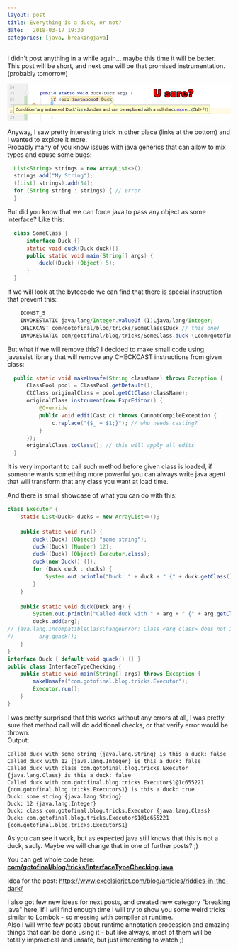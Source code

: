 ```yaml
---
layout: post
title: Everything is a duck, or not?
date:   2018-03-17 19:30
categories: [java, breakingjava]
---
```

I didn't post anything in a while again... maybe this time it will be better.  
This post will be short, and next one will be that promised instrumentation. (probably tomorrow)  

![u mad?](/assets/everything-is-a-duck-header.png)  

Anyway, I saw pretty interesting trick in other place (links at the bottom) and I wanted to explore it more.  
Probably many of you know issues with java generics that can allow to mix types and cause some bugs:  
```java
  List<String> strings = new ArrayList<>();
  strings.add("My String");
  ((List) strings).add(54);
  for (String string : strings) { // error
  }
```

But did you know that we can force java to pass any object as some interface? Like this:  
```java
  class SomeClass {
      interface Duck {}
      static void duck(Duck duck){}
      public static void main(String[] args) {
          duck((Duck) (Object) 5);
      }
  }
```

If we will look at the bytecode we can find that there is special instruction that prevent this:  
```java
    ICONST_5
    INVOKESTATIC java/lang/Integer.valueOf (I)Ljava/lang/Integer;
    CHECKCAST com/gotofinal/blog/tricks/SomeClass$Duck // this one!
    INVOKESTATIC com/gotofinal/blog/tricks/SomeClass.duck (Lcom/gotofinal/blog/tricks/SomeClass$Duck;)V
```

But what if we will remove this? I decided to make small code using javassist library that will remove any CHECKCAST instructions from given class:  
```java
  public static void makeUnsafe(String className) throws Exception {
      ClassPool pool = ClassPool.getDefault();
      CtClass originalClass = pool.getCtClass(className);
      originalClass.instrument(new ExprEditor() {
          @Override
          public void edit(Cast c) throws CannotCompileException {
              c.replace("{$_ = $1;}"); // who needs casting?
          }
      });
      originalClass.toClass(); // this will apply all edits
  }
```

It is very important to call such method before given class is loaded, if someone wants something more powerful 
you can always write java agent that will transform that any class you want at load time.  

And there is small showcase of what you can do with this:  
```java
class Executor {
    static List<Duck> ducks = new ArrayList<>();

    public static void run() {
        duck((Duck) (Object) "some string");
        duck((Duck) (Number) 12);
        duck((Duck) (Object) Executor.class);
        duck(new Duck() {});
        for (Duck duck : ducks) {
            System.out.println("Duck: " + duck + " {" + duck.getClass().getName() + "}");
        }
    }

    public static void duck(Duck arg) {
        System.out.println("Called duck with " + arg + " {" + arg.getClass().getName() + "} is this a duck: " + (arg instanceof Duck));
        ducks.add(arg);
// java.lang.IncompatibleClassChangeError: Class <arg class> does not implement the requested interface com.gotofinal.blog.tricks.Duck
//        arg.quack();
    }
}
interface Duck { default void quack() {} }
public class InterfaceTypeChecking {
    public static void main(String[] args) throws Exception {
        makeUnsafe("com.gotofinal.blog.tricks.Executor");
        Executor.run();
    }
}
```
I was pretty surprised that this works without any errors at all, I was pretty sure that method call will do additional checks, or that verify error would be thrown.   
Output:
```
Called duck with some string {java.lang.String} is this a duck: false
Called duck with 12 {java.lang.Integer} is this a duck: false
Called duck with class com.gotofinal.blog.tricks.Executor {java.lang.Class} is this a duck: false
Called duck with com.gotofinal.blog.tricks.Executor$1@1c655221 {com.gotofinal.blog.tricks.Executor$1} is this a duck: true
Duck: some string {java.lang.String}
Duck: 12 {java.lang.Integer}
Duck: class com.gotofinal.blog.tricks.Executor {java.lang.Class}
Duck: com.gotofinal.blog.tricks.Executor$1@1c655221 {com.gotofinal.blog.tricks.Executor$1}
```
As you can see it work, but as expected java still knows that this is not a duck, sadly. Maybe we will change that in one of further posts? ;)  

You can get whole code here: [**com/gotofinal/blog/tricks/InterfaceTypeChecking.java**](https://github.com/GotoFinal/blog-benchmarks/blob/master/java8/src/main/java/com/gotofinal/blog/tricks/InterfaceTypeChecking.java)  

Idea for the post: https://www.excelsiorjet.com/blog/articles/riddles-in-the-dark/  

I also got few new ideas for next posts, and created new category "breaking java" here, if I will find enough time I will try to show you some weird tricks similar to Lombok - so messing with compiler at runtime.  
Also I will write few posts about runtime annotation procession and amazing things that can be done using it - but like always, most of them will be totally impractical and unsafe, but just interesting to watch ;)
